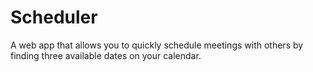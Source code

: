# Scheduler

A web app that allows you to quickly schedule meetings with others by finding three available dates on your calendar.
